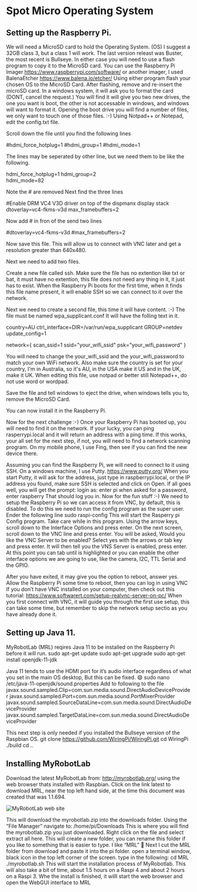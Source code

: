 # Spot Micro Operating System

## Setting up the Raspberry Pi.

We will need a MicroSD card to hold the Operating System. (OS) I suggest a 32GB class 3, but a class 1 will work.
The last version releast was Buster, the most recent is Bullseye.
In either case you will need to use a flash program to copy it to the MicroSD card.
You can use the Raspberry Pi Imager https://www.raspberrypi.com/software/ or another imager, 
I used BalenaEtcher https://www.balena.io/etcher/
Using either program flash your chosen OS to the MicroSD Card.
After flashing, remove and re-insert the microSD card. 
In a windows system, it will ask you to format the card (DONT, cancel the request.)
You will find it will give you two new drives, the one you want is boot, the other is not accessable in windows, and windows will want to format it.
Opening the boot drive you will find a number of files, we only want to touch one of those files. :-)
Using Notpad++ or Notepad, edit the config.txt file.

Scroll down the file until you find the following lines

#hdmi_force_hotplug=1
#hdmi_group=1
#hdmi_mode=1

The lines may be seperated by other line, but we need them to be like the following.

hdmi_force_hotplug=1
hdmi_group=2     
hdmi_mode=82

Note the # are removed
Next find the three lines

#Enable DRM VC4 V3D driver on top of the dispmanx display stack
dtoverlay=vc4-fkms-v3d
max_framebuffers=2

Now add # in fron of the send two lines

#dtoverlay=vc4-fkms-v3d
#max_framebuffers=2

Now save this file.
This will allow us to connect with VNC later and get a resolution greater than 640x480.

Next we need to add two files.

Create a new file called ssh.
Make sure the file has no extention like txt or bat, it must have no extention, this file does not need any thing in it, it just has to exist.
When the Raspberry Pi boots for the first time, when it finds this file name present, it will enable SSH so we can connect to  it over the network.

Next we need to create a second file, this time it will have content. :-)
The file must be named wpa_supplicant.conf
It will have the folling text in it.

country=AU
ctrl_interface=DIR=/var/run/wpa_supplicant GROUP=netdev
update_config=1

network={
scan_ssid=1
ssid="your_wifi_ssid"
psk="your_wifi_password"
}

You will need to change the your_wifi_ssid and the your_wifi_password to match your own WiFi network.
Also make sure the country is set for your country, I'm in Australia, so it's AU, in the USA make it US and in the UK, make it UK.
When editing this file, use notpad or better still Notepad++, do not use word or wordpad.

Save the file and tell windows to eject the drive, when windows tells you to, remove the MicroSD Card.

You can now install it in the Raspberry Pi.

Now for the next challenge :-)
Once your Raspberry Pi has booted up, you will need to find it on the network.
If your lucky, you can ping rasperrypi.local and it will return an address with a ping time.
If this works, your all set for the next step, if not, you will need to find a network scanning program.
On my mobile phone, I use Fing, then see if you can find the new device there.

Assuming you can find the Raspberry Pi, we will need to connect to it using SSH.
On a windows machine, I use Putty.
https://www.putty.org/
When you start Putty,  it will ask for the address, just type in raspberrypi.local, or the IP address you found, make sure SSH is selected and click on Open.
If all goes well, you will get the prompt:
login as:
enter pi
when asked for a password, enter
raspberry
That should log you in.
Now for the fun stuff :-)
We need to setup the Raspberry Pi so we can access it from VNC, by default, this is disabled.
To do this we need to run the config program as the super user.
Ender the following line
sudo raspi-config
This will start the Rasperry pi Config program.  Take care while in this program.
Using the arrow keys, scroll down to the Interface Options and press enter.
On the next screen, scroll down to the VNC line and press enter.
You will be asked, Would you like the VNC Server to be enabled?
Select yes with the arrows or tab key and press enter.
It will then tell you the VNS Server is enabled, press enter.
At this point you can tab until <Finish> is highlighted or you can enable the other interface options we are going to use, like the camera, I2C, TTL Serial and the GPIO.

After you have exited, it may give you the option to reboot, answer yes.
Allow the Raspberry Pi some time to reboot, then you can log in using VNC
If you don’t have VNC installed on your computer, then check out this tutorial: https://www.softwarert.com/setup-realvnc-server-on-pc/
When you first connect with VNC, it will guide you through the first use setup, this can take some time, but remember to skip the network setup sectio as you have already done it.

## Setting up Java 11.

MyRobotLab (MRL) reqires Java 11 to be installed on the Raspberry Pi before it will run.
sudo apt-get update
sudo apt-get upgrade
sudo apt-get install openjdk-11-jdk

Java 11 tends to use the HDMI port for it’s audio interface regardless of what you set in the main OS desktop,  But this can be fixed. 😄 
sudo nano /etc/java-11-openjdk/sound.properties
Add to following to the file
javax.sound.sampled.Clip=com.sun.media.sound.DirectAudioDeviceProvider
javax.sound.sampled.Port=com.sun.media.sound.PortMixerProvider
javax.sound.sampled.SourceDataLine=com.sun.media.sound.DirectAudioDeviceProvider
javax.sound.sampled.TargetDataLine=com.sun.media.sound.DirectAudioDeviceProvider

This next step is only needed if you installed the Bullseye version of the Raspbian OS.
git clone https://github.com/WiringPi/WiringPi.git
cd WiringPi
./build
cd ..


## Installing MyRobotLab

Download the latest MyRobotLab from:
http://myrobotlab.org/
using the web browser thats installed with Raspbian.
Click on the link latest to download MRL, near the top left hand side, at the time this document was created that was 1.1.694.

![MyRobotLab web site](https://paper-attachments.dropbox.com/s_3312125F65CA3DC01444C81917CB3E917B429E9A33B5A513DF0D3BDF0783359C_1641116633602_Download_MRL.png)


This will download the myrobotlab.zip into the downloads folder.
Using the “File Manager” navigate to:
/home/pi/Downloads
This is where you will find the myrobotlab.zip you just downloaded.
Right click on the file and select extract all here.
This will create a new folder, you can rename this folder if you like to something that is easier to type.  I like “MRL” 🙂 
Next I cut the MRL folder from download and paste it into the pi folder.
open a terminal window, black icon in the top left corner of the screen.
type in the following:
cd MRL
./myrobotlab.sh
This will start the installation process of MyRobotlab.
This will also take a bit of time, about 1.5 hours on a Raspi 4 and about 2 hours on a Raspi 3.
Whe the install is finished, it willl start the web browser and open the WebGUI interface to MRL

